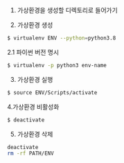 1. 가상환경을 생성할 디렉토리로 들어가기

2. 가상환경 생성
```bash
$ virtualenv ENV --python=python3.8
```

2.1 파이썬 버전 명시
```bash
$ virtualenv -p python3 env-name
```

3. 가상환경 실행
```bash
$ source ENV/Scripts/activate 
```

4.가상환경 비활성화
```bash
$ deactivate
```

5. 가상환경 삭제
```bash
deactivate
rm -rf PATH/ENV
```
